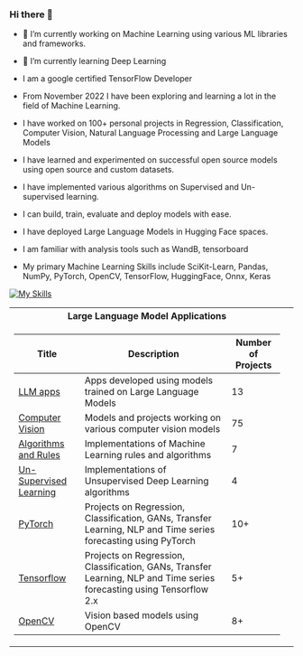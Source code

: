 ### Hi there 👋

- 🔭 I’m currently working on Machine Learning using various ML libraries and frameworks.
- 🌱 I’m currently learning Deep Learning
- I am a google certified TensorFlow Developer

- From November 2022 I have been exploring and learning a lot in the field of Machine Learning.
- I have worked on 100+ personal projects in Regression, Classification, Computer Vision, Natural Language Processing and Large Language Models
- I have learned and experimented on successful open source models using open source and custom datasets.
- I have implemented various algorithms on Supervised and Un-supervised learning.
- I can build, train, evaluate and deploy models with ease.
- I have deployed Large Language Models in Hugging Face spaces.
- I am familiar with analysis tools such as WandB, tensorboard

- My primary Machine Learning Skills include SciKit-Learn, Pandas, NumPy, PyTorch, OpenCV, TensorFlow, HuggingFace, Onnx, Keras

[![My Skills](https://skillicons.dev/icons?i=tensorflow,pytorch,py,java,git,github,mysql,html,css,js,nextjs,react,vue,angular)](https://skillicons.dev)

<table>
<tr><th>Large Language Model Applications</th></tr>
<tr><td>

|Title | Description| Number of Projects |
|--|--|--|
| [LLM apps]() | Apps developed using models trained on Large Language Models| 13 |
| [Computer Vision]() | Models and projects working on various computer vision models| 75 |
| [Algorithms and Rules]() | Implementations of Machine Learning rules and algorithms| 7 |
| [Un-Supervised Learning]() | Implementations of Unsupervised Deep Learning algorithms| 4 |
| [PyTorch]() | Projects on Regression, Classification, GANs, Transfer Learning, NLP and Time series forecasting using PyTorch| 10+ |
| [Tensorflow]() | Projects on Regression, Classification, GANs, Transfer Learning, NLP and Time series forecasting using Tensorflow 2.x| 5+ |
| [OpenCV]() | Vision based models using OpenCV| 8+ |
</td><td>

  
<!--
**Jayavathsan/Jayavathsan** is a ✨ _special_ ✨ repository because its `README.md` (this file) appears on your GitHub profile.

Here are some ideas to get you started:

- 🔭 I’m currently working on ...
- 🌱 I’m currently learning ...
- 👯 I’m looking to collaborate on ...
- 🤔 I’m looking for help with ...
- 💬 Ask me about ...
- 📫 How to reach me: ...
- 😄 Pronouns: ...
- ⚡ Fun fact: ...
-->
